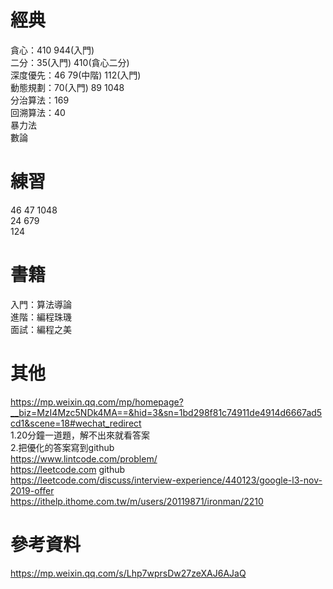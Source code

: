# 經典
貪心：410 944(入門)   
二分：35(入門)  410(貪心二分)  
深度優先：46 79(中階) 112(入門)  
動態規劃：70(入門)  89 1048  
分治算法：169   
回溯算法：40  
暴力法  
數論  

# 練習
46 47 1048  
24 679  
124  

# 書籍
入門：算法導論  
進階：編程珠璣  
面試：編程之美  

# 其他
https://mp.weixin.qq.com/mp/homepage?__biz=MzI4Mzc5NDk4MA==&hid=3&sn=1bd298f81c74911de4914d6667ad5cd1&scene=18#wechat_redirect   
1.20分鐘一道題，解不出來就看答案  
2.把優化的答案寫到github  
https://www.lintcode.com/problem/  
https://leetcode.com github  
https://leetcode.com/discuss/interview-experience/440123/google-l3-nov-2019-offer  
https://ithelp.ithome.com.tw/m/users/20119871/ironman/2210  



# 參考資料
https://mp.weixin.qq.com/s/Lhp7wprsDw27zeXAJ6AJaQ
